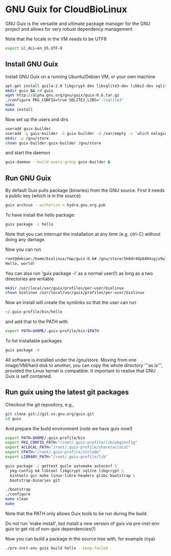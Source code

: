 # GNU Guix for CloudBioLinux

GNU Guix is the versatile and ultimate package manager for the GNU project and
allows for very robust dependency management.

Note that the locale in the VM needs to be UTF8

```sh
export LC_ALL=en_US.UTF-8
```

## Install GNU Guix

Install GNU Guix on a running Ubuntu/Debian VM, or your own machine

```sh
apt-get install guile-2.0 libgcrypt-dev libsqlite3-dev libbz2-dev sqlite3
mkdir guix && cd guix
wget http://alpha.gnu.org/gnu/guix/guix-0.6.tar.gz
./configure PKG_CONFIG=true SQLITE3_LIBS="-lsqlite3"
make
make install
```

Now set up the users and dirs

```sh
useradd guix-builder
useradd -g guix-builder -G guix-builder -d /var/empty -s `which nologin` -c "Guix build user" --system guix-builder
mkdir -p /gnu/store
chown guix-builder.guix-builder /gnu/store
```

and start the daemon

```sh
guix-daemon --build-users-group guix-builder &
```

## Run GNU Guix

By default Guix pulls package (binaries) from the GNU source. First it
needs a public key (which is in the source)

```sh
guix archive --authorize < hydra.gnu.org.pub
```

To have install the hello package:

```sh
guix package -i hello
```

Note that you can interrupt the installation at any time (e.g. ctrl-C)
without doing any damage.

Now you can run 

```sh
root@debian:/home/biolinux/tmp/guix-0.6# /gnu/store/5k0dr40p8404sgjx9w7vbb9vdcp6kzsl-hello-2.9/bin/hello 
Hello, world!
```

You can also run 'guix package -i' as a normal user(!) as long as a two
directories are writable

```sh
mkdir /usr/local/var/guix/profiles/per-user/biolinux
chown biolinux /usr/local/var/guix/profiles/per-user/biolinux
```

Now an install will create the symlinks so that the user can run

```sh
~/.guix-profile/bin/hello
```

and add that to the PATH with

```sh
export PATH=$HOME/.guix-profile/bin:$PATH
```

To list installable packages

```sh
guix package -A
```

All software is installed under the /gnu/store. Moving from one image/VM/hard disk
to another, you can copy the whole directory '''as is''', provided the Linux 
kernel is compatible. It important to realise that GNU Guix is self contained.

## Run guix using the latest git packages

Checkout the git repository, e.g.,

```sh
git clone git://git.sv.gnu.org/guix.git
cd guix
```

And prepare the build environment (note we have guix now!)

```sh
export PATH=$HOME/.guix-profile/bin
export PKG_CONFIG_PATH="/root/.guix-profile/lib/pkgconfig"
export ACLOCAL_PATH="/root/.guix-profile/share/aclocal"
export CPATH="/root/.guix-profile/include"
export LIBRARY_PATH="/root/.guix-profile/lib"

guix package -i gettext guile automake autoconf \
  pkg-config m4 libtool libgcrypt sqlite libgcrypt \
  bintools gcc make linux-libre-headers glibc-bootstrap \
  bootstrap-binaries git

./bootstrap
./configure
make clean
make
```

Note that the PATH only allows Guix tools to be run during the build.

Do not run 'make install', but install a new version of guix via pre-inst-env guix
to get rid of non-guix dependencies(!)

Now you can build a package in the source tree with, for example (nya)

```sh
./pre-inst-env guix build hello --keep-failed
```

